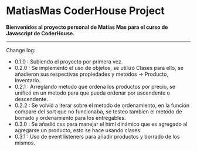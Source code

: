 # MatiasMas CoderHouse Project

**Bienvenidos al proyecto personal de Matias Mas para el curso de Javascript de CoderHouse.**

---

Change log:

-   0.1.0 : Subiendo el proyecto por primera vez.
-   0.2.0 : Se implementó el uso de objetos, se utilizó Clases para ello, se añadieron sus respectivas propiedades y metodos -> Producto, Inventario.
-   0.2.1 : Arreglando metodo que ordena los productos por precio, se unificó en un metodo para que pueda ordenar por ascendente o descendente.
-   0.2.2 : Se volvió a iterar sobre el metodo de ordenamiento, en la función compare del sort que no funcionaba, se testeo tambien el metodo de borrado y ordenamiento para los entregables.
-   0.3.0 : Se añadió css para manejar el html dinámico que es agregado al agregarse un producto, esto se hace usando clases.
-   0.3.1 : Uso de event listeners para añadir productos y borrado de los mismos.
